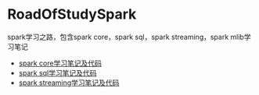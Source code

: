 # RoadOfStudySpark
spark学习之路，包含spark core，spark sql，spark streaming，spark mlib学习笔记

* [spark core学习笔记及代码](./src/com/spark/core/Readme.md)
* [spark sql学习笔记及代码](./src/com/spark/sql/Readme.md)
* [spark streaming学习笔记及代码](./src/com/spark/streaming/Readme.md)
